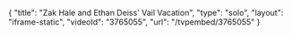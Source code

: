 {
    "title": "Zak Hale and Ethan Deiss' Vail Vacation",
    "type": "solo",
    "layout": "iframe-static",
    "videoId": "3765055",
    "url": "\/tvpembed\/3765055"
}